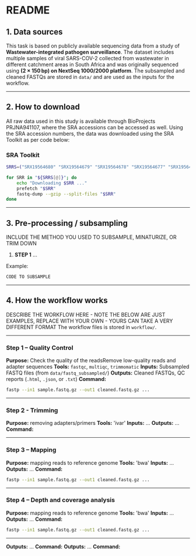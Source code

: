 #  README

## 1. Data sources

This task is based on publicly available sequencing data from a study of **Wastewater-integrated pathogen surveillance**. The dataset includes multiple samples of viral SARS-COV-2 collected from wastewater in different catchment areas in South Africa and was originally sequenced using **(2 × 150 bp) on NextSeq 1000/2000 platform**.
The subsampled and cleaned FASTQs are stored in `data/` and are used as the inputs for the workflow.

---
## 2. How to download

All raw data used in this study is available through BioProjects PRJNA941107, where the SRA accessions can be accessed as well. Using the SRA accession numbers,
the data was downloaded using the SRA Toolkit as per code below:
### SRA Toolkit

```bash
SRRS=("SRX19564680" "SRX19564679" "SRX19564678" "SRX19564677" "SRX19564676" "SRX19564675" "SRX19564674" "SRX19564673" "SRX19564672" "SRX19564671")

for SRR in "${SRRS[@]}"; do
    echo "Downloading $SRR ..."
    prefetch "$SRR"
    fastq-dump --gzip --split-files "$SRR"
done
```


---
## 3. Pre-processing / subsampling

INCLUDE THE METHOD YOU USED TO SUBSAMPLE, MINATURIZE, OR TRIM DOWN

1. **STEP 1** ...

Example:

```bash
CODE TO SUBSAMPLE
```


---

## 4. How the workflow works
DESCRIBE THE WORKFLOW HERE - NOTE THE BELOW ARE JUST EXAMPLES, REPLACE WITH YOUR OWN - YOURS CAN TAKE A VERY DIFFERENT FORMAT
The workflow files is stored in `workflow/`.

---

### Step 1 – Quality Control 

**Purpose:** Check the quality of the readsRemove low-quality reads and adapter sequences
**Tools:** `fastqc`, `multiqc`, `trimmomatic`
**Inputs:** Subsampled FASTQ files (from `data/fastq_subsampled/`)
**Outputs:** Cleaned FASTQs, QC reports (`.html`, `.json`, or `.txt`)
**Command:**

```bash
fastp --in1 sample.fastq.gz --out1 cleaned.fastq.gz ...
```

---

### Step 2 - Trimming

**Purpose:** removing adapters/primers
**Tools:** 'ivar'
**Inputs:** ...
**Outputs:** ...
**Command:**

---

### Step 3 – Mapping

**Purpose:** mapping reads to reference genome
**Tools:** 'bwa'
**Inputs:** ...
**Outputs:** ...
**Command:**

```bash
fastp --in1 sample.fastq.gz --out1 cleaned.fastq.gz ...
```

---

### Step 4 – Depth and coverage analysis

**Purpose:** mapping reads to reference genome
**Tools:** 'bwa'
**Inputs:** ...
**Outputs:** ...
**Command:**

```bash
fastp --in1 sample.fastq.gz --out1 cleaned.fastq.gz ...
```

---
**Outputs:** ...
**Command:**
**Outputs:** ...
**Command:**
